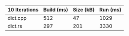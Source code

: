 | 10 Iterations | Build (ms) | Size (kB) | Run (ms) |
|-----------------------|----------|--------|--------|
| dict.cpp        | 512 | 47 | 1029 |
| dict.rs         | 297 | 201 | 3330 |
